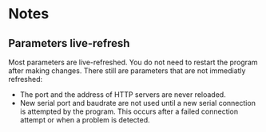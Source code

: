# Notes
## Parameters live-refresh
Most parameters are live-refreshed. You do not need to restart the program after making changes. There still are parameters that are not immediatly refreshed:
- The port and the address of HTTP servers are never reloaded.
- New serial port and baudrate are not used until a new serial connection is attempted by the program. This occurs after a failed connection attempt or when a problem is detected.
